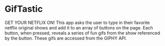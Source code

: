 # GifTastic

GET YOUR NETFLIX ON! This app asks the user to type in their favorite netflix original shows and add it to an array of buttons on the page. Each button, when pressed, reveals a series of fun gifs from the show referenced by the button. These gifs are accessed from the GIPHY API. 